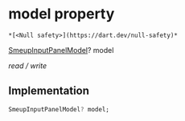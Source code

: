 


# model property




    *[<Null safety>](https://dart.dev/null-safety)*


[SmeupInputPanelModel](../../smeup_models_widgets_smeup_input_panel_model/SmeupInputPanelModel-class.md)? model
  
_read / write_






## Implementation

```dart
SmeupInputPanelModel? model;


```







